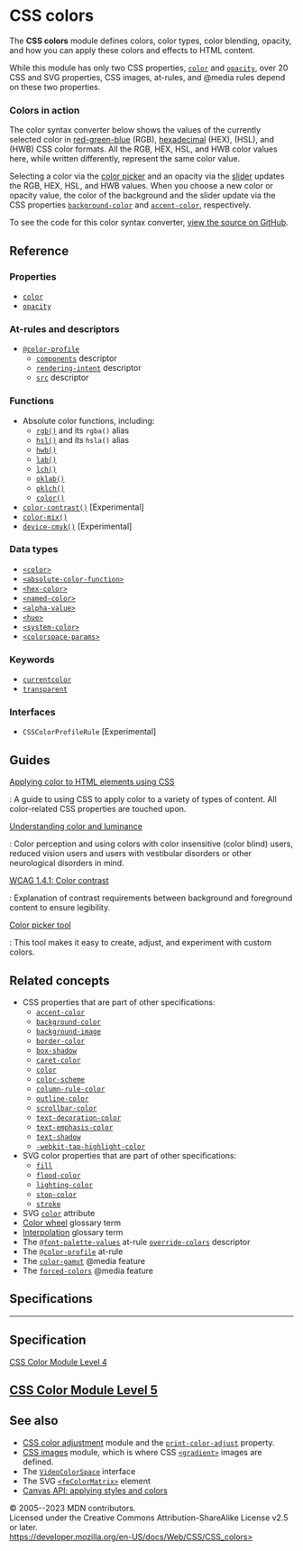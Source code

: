 CSS colors
==========

The **CSS colors** module defines colors, color types, color blending,
opacity, and how you can apply these colors and effects to HTML content.

While this module has only two CSS properties, [`color`](_Resources/Markup%20And%20Styling/css/color.md) and
[`opacity`](_Resources/Markup%20And%20Styling/css/opacity.md), over 20 CSS and SVG properties, CSS images,
at-rules, and \@media rules depend on these two properties.

### Colors in action

The color syntax converter below shows the values of the currently
selected color in [red-green-blue](rgb.md) (RGB),
[hexadecimal](hex-color.md) (HEX), [](hsl.md) (HSL), and [](hwb.md) (HWB) CSS color formats. All the RGB, HEX,
HSL, and HWB color values here, while written differently, represent the
same color value.

Selecting a color via the [color
picker](https://developer.mozilla.org/en-US/docs/Web/HTML/Element/input/color)
and an opacity via the
[slider](https://developer.mozilla.org/en-US/docs/Web/HTML/Element/input/range)
updates the RGB, HEX, HSL, and HWB values. When you choose a new color
or opacity value, the color of the background and the slider update via
the CSS properties [`background-color`](background-color.md) and
[`accent-color`](accent-color.md), respectively.

To see the code for this color syntax converter, [view the source on
GitHub](https://github.com/mdn/css-examples/blob/main/modules/colors.html).

Reference
---------

### Properties

- [`color`](_Resources/Markup%20And%20Styling/css/color.md)
- [`opacity`](_Resources/Markup%20And%20Styling/css/opacity.md)

### At-rules and descriptors

- [`@color-profile`](@color-profile.md)
  - [`components`](@color-profile.md#descriptors) descriptor
  - [`rendering-intent`](@color-profile.md#descriptors) descriptor
  - [`src`](@color-profile.md#descriptors) descriptor

### Functions

- Absolute color functions, including:
  - [`rgb()`](rgb.md) and its `rgba()` alias
  - [`hsl()`](hsl.md) and its `hsla()` alias
  - [`hwb()`](hwb.md)
  - [`lab()`](lab.md)
  - [`lch()`](lch.md)
  - [`oklab()`](oklab.md)
  - [`oklch()`](oklch.md)
  - [`color()`](_Resources/Markup%20And%20Styling/css/color_value/color.md)
- [`color-contrast()`](color-contrast.md)
    [Experimental]
- [`color-mix()`](color-mix.md)
- [`device-cmyk()`](device-cmyk.md)
    [Experimental]

### Data types

- [`<color>`](color_value.md)
- [`<absolute-color-function>`](#functions)
- [`<hex-color>`](hex-color.md)
- [`<named-color>`](named-color.md)
- [`<alpha-value>`](alpha-value.md)
- [`<hue>`](hue.md)
- [`<system-color>`](system-color.md)
- [`<colorspace-params>`](_Resources/Markup%20And%20Styling/css/color_value/color.md#using_predefined_colorspaces_with_color)

### Keywords

- [`currentcolor`](color_value.md#currentcolor_keyword)
- [`transparent`](named-color.md#transparent)

### Interfaces

- `CSSColorProfileRule` [Experimental]

Guides
------

[Applying color to HTML elements using CSS](applying_color.md)

:   A guide to using CSS to apply color to a variety of types of
    content. All color-related CSS properties are touched upon.

[Understanding color and luminance](https://developer.mozilla.org/en-US/docs/Web/Accessibility/Understanding_Colors_and_Luminance)

:   Color perception and using colors with color insensitive (color
    blind) users, reduced vision users and users with vestibular
    disorders or other neurological disorders in mind.

[WCAG 1.4.1: Color contrast](https://developer.mozilla.org/en-US/docs/Web/Accessibility/Understanding_WCAG/Perceivable/Color_contrast)

:   Explanation of contrast requirements between background and
    foreground content to ensure legibility.

[Color picker tool](color_picker_tool.md)

:   This tool makes it easy to create, adjust, and experiment with
    custom colors.

Related concepts
----------------

- CSS properties that are part of other specifications:
  - [`accent-color`](accent-color.md)
  - [`background-color`](background-color.md)
  - [`background-image`](background-image.md)
  - [`border-color`](border-color.md)
  - [`box-shadow`](box-shadow.md)
  - [`caret-color`](caret-color.md)
  - [`color`](_Resources/Markup%20And%20Styling/css/color.md)
  - [`color-scheme`](color-scheme.md)
  - [`column-rule-color`](column-rule-color.md)
  - [`outline-color`](outline-color.md)
  - [`scrollbar-color`](scrollbar-color.md)
  - [`text-decoration-color`](text-decoration-color.md)
  - [`text-emphasis-color`](text-emphasis-color.md)
  - [`text-shadow`](text-shadow.md)
  - [`-webkit-tap-highlight-color`](-webkit-tap-highlight-color.md)
- SVG color properties that are part of other specifications:
  - [`fill`](https://developer.mozilla.org/en-US/docs/Web/SVG/Attribute/fill)
  - [`flood-color`](https://developer.mozilla.org/en-US/docs/Web/SVG/Attribute/flood-color)
  - [`lighting-color`](https://developer.mozilla.org/en-US/docs/Web/SVG/Attribute/lighting-color)
  - [`stop-color`](https://developer.mozilla.org/en-US/docs/Web/SVG/Attribute/stop-color)
  - [`stroke`](https://developer.mozilla.org/en-US/docs/Web/SVG/Attribute/stroke)
- SVG
    [`color`](https://developer.mozilla.org/en-US/docs/Web/SVG/Attribute/color)
    attribute
- [Color
    wheel](https://developer.mozilla.org/en-US/docs/Glossary/Color_wheel)
    glossary term
- [Interpolation](https://developer.mozilla.org/en-US/docs/Glossary/Interpolation)
    glossary term
- The [`@font-palette-values`](@font-palette-values.md) at-rule
    [`override-colors`](override-colors.md) descriptor
- The [`@color-profile`](@color-profile.md) at-rule
- The [`color-gamut`](color-gamut.md) \@media feature
- The [`forced-colors`](forced-colors.md) \@media feature

Specifications
--------------

  -----------------------------------------------------------------------

Specification
  -----------------------------------------------------------------------

  [CSS Color Module Level 4\
  ](https://drafts.csswg.org/css-color/)

[CSS Color Module Level 5\
  ](https://drafts.csswg.org/css-color-5/)
  -----------------------------------------------------------------------

See also
--------

- [CSS color adjustment](css_color_adjustment.md) module and the
    [`print-color-adjust`](print-color-adjust.md) property.
- [CSS images](css_images.md) module, which is where CSS
    [`<gradient>`](gradient.md) images are defined.
- The
    [`VideoColorSpace`](https://developer.mozilla.org/en-US/docs/Web/API/VideoColorSpace)
    interface
- The SVG
    [`<feColorMatrix>`](https://developer.mozilla.org/en-US/docs/Web/SVG/Element/feColorMatrix)
    element
- [Canvas API: applying styles and
    colors](https://developer.mozilla.org/en-US/docs/Web/API/Canvas_API/Tutorial/Applying_styles_and_colors#colors)

© 2005--2023 MDN contributors.\
Licensed under the Creative Commons Attribution-ShareAlike License v2.5
or later.\
https://developer.mozilla.org/en-US/docs/Web/CSS/CSS_colors>
